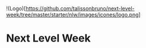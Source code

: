 !(Logo)[https://github.com/talissonbruno/next-level-week/tree/master/starter/nlw/images/icones/logo.png]
# Next Level Week